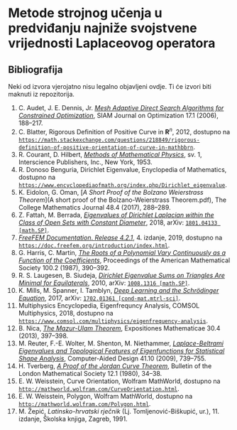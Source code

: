 #   Metode strojnog učenja u predviđanju najniže svojstvene vrijednosti Laplaceovog operatora

##  Bibliografija

Neki od izvora vjerojatno nisu legalno objavljeni ovdje. Ti će izvori biti maknuti iz repozitorija.

1.  C. Audet, J. E. Dennis, Jr. [*Mesh Adaptive Direct Search Algorithms for Constrained Optimization*](10.1.1.413.9526.pdf), SIAM Journal on Optimization 17.1 (2006), 188&ndash;217.
2.  C. Blatter, Rigorous Definition of Positive Curve in **R**<sup>*n*</sup>, 2012, dostupno na [`https://math.stackexchange.com/questions/218849/rigorous-definition-of-positive-orientation-of-curve-in-mathbbrn`](https://math.stackexchange.com/questions/218849/rigorous-definition-of-positive-orientation-of-curve-in-mathbbrn).
3.  R. Courant, D. Hilbert, [*Methods of Mathematical Physics*](Hilbert-Methods_of_mathematical_physics.pdf), sv. 1, Interscience Publishers, Inc., New York, 1953.
4.  R. Donoso Benguria, Dirichlet Eigenvalue, Enyclopedia of Mathematics, dostupno na [`https://www.encyclopediaofmath.org/index.php/Dirichlet_eigenvalue`](https://www.encyclopediaofmath.org/index.php/Dirichlet_eigenvalue).
5.  K. Eidolon, G. Oman, [*A Short Proof of the Bolzano Weierstrass Theorem*](A short proof of the Bolzano-Weierstrass Theorem.pdf), The College Mathematics Journal 48.4 (2017), 288&ndash;289.
6.  Z. Fattah, M. Berrada, [*Eigenvalues of Dirichlet Laplacian within the Class of Open Sets with Constant Diameter*](1801.04133.pdf), 2018, arXiv: [`1801.04133 [math.SP]`](https://arxiv.org/abs/1801.04133).
7.  [*FreeFEM Documentation*. *Release 4.2.1*](FreeFEM-documentation.pdf), 4. izdanje, 2019, dostupno na [`https://doc.freefem.org/introduction/index.html`](https://doc.freefem.org/introduction/index.html).
8.  G. Harris, C. Martin, [*The Roots of a Polynomial Vary Continuously as a Function of the Coefficients*](The_roots_of_a_polynomial_vary_continuously_as_a_f.pdf), Proceedings of the American Mathematical Society 100.2 (1987), 390&ndash;392.
9.  R. S. Laugesen, B. Siudeja, [*Dirichlet Eigenvalue Sums on Triangles Are Minimal for Equilaterals*](1008.1316), 2010, arXiv: [`1008.1316 [math.SP]`](https://arxiv.org/abs/1008.1316).
10.  K. Mills, M. Spanner, I. Tamblyn, [*Deep Learning and the Schr&ouml;dinger Equation*](1702.01361.pdf), 2017, arXiv: [`1702.01361 [cond-mat.mtrl-sci]`](https://arxiv.org/abs/1702.01361).
11. Multiphysics Encyclopedia, Eigenfrequncy Analysis, COMSOL Multiphysics, 2018, dostupno na [`https://www.comsol.com/multiphysics/eigenfrequency-analysis`](https://www.comsol.com/multiphysics/eigenfrequency-analysis).
12. B. Nica, [*The Mazur-Ulam Theorem*](1306.2380.pdf), Expositiones Mathematicae 30.4 (2013), 397&ndash;398.
13. M. Reuter, F.-E. Wolter, M. Shenton, M. Niethammer, [*Laplace-Beltrami Eigenvalues and Topological Features of Eigenfunctions for Statistical Shape Analysis*](nihms99404.pdf), Computer-Aided Design 41.10 (2009), 739&ndash;755.
14. H. Tverberg, [*A Proof of the Jordan Curve Theorem*](tverberg.pdf), Bulletin of the London Mathematical Society 12.1 (1980), 34&ndash;38.
15. E. W. Weisstein, Curve Orientation, Wolfram MathWorld, dostupno na [`http://mathworld.wolfram.com/CurveOrientation.html`](http://mathworld.wolfram.com/CurveOrientation.html).
16. E. W. Weisstein, Polygon, Wolfram MathWorld, dostupno na [`http://mathworld.wolfram.com/Polygon.html`](http://mathworld.wolfram.com/Polygon.html).
17. M. Žepić, *Latinsko-hrvatski rječnik* (Lj. Tomljenović-Biškupić, ur.), 11. izdanje, Školska knjiga, Zagreb, 1991.

